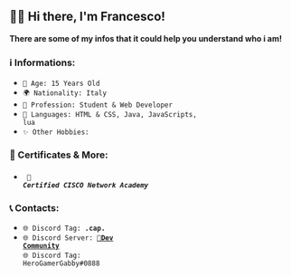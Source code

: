 ## 👋🏼 Hi there, I'm Francesco!<br>

**There are some of my infos that it could help you understand who i am!**<br>

### ℹ️ Informations:

- <code>🎂 Age: 15 Years Old</code><br>
- <code>🌍 Nationality: Italy</code><br>
- <code>👀 Profession: Student & Web Developer</code><br>
- <code>📃 Languages: HTML & CSS, Java, JavaScripts, lua</code><br>
- <code>✨ Other Hobbies:</code>

### 🪪 Certificates & More: <br>

- ##### <code> 📝 Certified CISCO Network Academy</code><br>

### 📞 **Contacts:**<br>
- <code>🌐 Discord Tag: **.cap.**</code><br>
- <code>🌐 Discord Server: [**📣Dev Community**](https://discord.gg/ajaN2T7PkB)</code><br>
<code>🌐 Discord Tag: HeroGamerGabby#0888</code><br>
